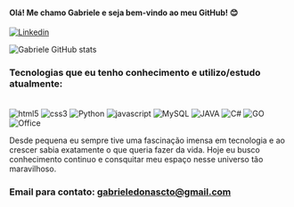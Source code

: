 #### Olá! Me chamo Gabriele e seja bem-vindo ao meu GitHub! 😊

[![Linkedin](https://img.shields.io/badge/LinkedIn-0077B5?style=for-the-badge&logo=linkedin&logoColor=white
)](https://www.linkedin.com/in/gabriele-d-48043a108/)

![Gabriele GitHub stats](https://github-readme-stats.vercel.app/api?username=gabrieledonascto&show_icons=true&theme=radical)


### Tecnologias que eu tenho conhecimento e utilizo/estudo atualmente:

<div style="display: inline-block"><br/>
    <img align="center" alt="html5" src="https://img.shields.io/badge/HTML5-E34F26?style=for-the-badge&logo=html5&logoColor=white"/>
    <img align="center" alt="css3" src="https://img.shields.io/badge/CSS3-1572B6?style=for-the-badge&logo=css3&logoColor=white"/>
    <img align="center" alt="Python" src="https://img.shields.io/badge/Python-3776AB?style=for-the-badge&logo=python&logoColor=white"/>
    <img align="center" alt="javascript" src="https://img.shields.io/badge/JavaScript-323330?style=for-the-badge&logo=javascript&logoColor=F7DF1E"/>
    <img align="center" alt="MySQL" src="https://img.shields.io/badge/MySQL-00000F?style=for-the-badge&logo=mysql&logoColor=white"/>
    <img align="center" alt="JAVA" src="https://img.shields.io/badge/Java-ED8B00?style=for-the-badge&logo=java&logoColor=white"/>
    <img align="center" alt="C#" src="https://img.shields.io/badge/C%23-239120?style=for-the-badge&logo=c-sharp&logoColor=white"/>
    <img align="center" alt="GO" src="https://img.shields.io/badge/Go-00ADD8?style=for-the-badge&logo=go&logoColor=white"/>
    <img align="center" alt="Office" src="https://img.shields.io/badge/Microsoft_Office-D83B01?style=for-the-badge&logo=microsoft-office&logoColor=white"/>
</div><br/><p><p>

Desde pequena eu sempre tive uma fascinação imensa em tecnologia e ao crescer sabia exatamente o que queria fazer da vida. Hoje eu busco conhecimento continuo e consquitar meu espaço nesse universo tão maravilhoso.

### Email para contato: gabrieledonascto@gmail.com
